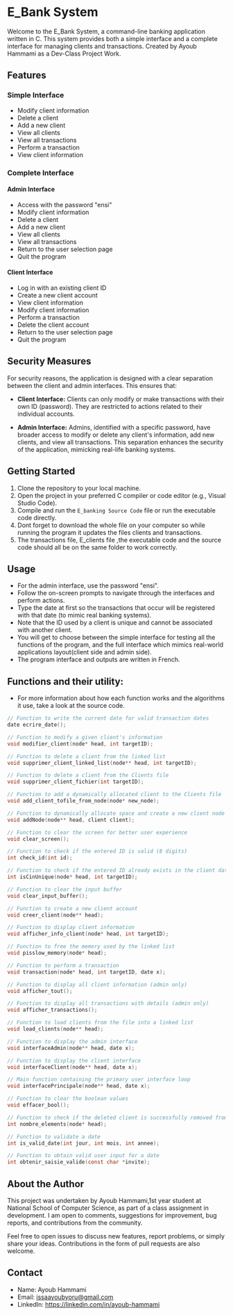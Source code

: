 
# E_Bank System

Welcome to the E_Bank System, a command-line banking application written in C. This system provides both a simple interface and a complete interface for managing clients and transactions. Created by Ayoub Hammami as a Dev-Class Project Work.

## Features

### Simple Interface

- Modify client information
- Delete a client
- Add a new client
- View all clients
- View all transactions
- Perform a transaction
- View client information

### Complete Interface

#### Admin Interface

- Access with the password "ensi"
- Modify client information
- Delete a client
- Add a new client
- View all clients
- View all transactions
- Return to the user selection page
- Quit the program

#### Client Interface

- Log in with an existing client ID
- Create a new client account
- View client information
- Modify client information
- Perform a transaction
- Delete the client account
- Return to the user selection page
- Quit the program

## Security Measures

For security reasons, the application is designed with a clear separation between the client and admin interfaces. This ensures that:

- **Client Interface:** Clients can only modify or make transactions with their own ID (password). They are restricted to actions related to their individual accounts.

- **Admin Interface:** Admins, identified with a specific password, have broader access to modify or delete any client's information, add new clients, and view all transactions. This separation enhances the security of the application, mimicking real-life banking systems.

## Getting Started

1. Clone the repository to your local machine.
2. Open the project in your preferred C compiler or code editor (e.g., Visual Studio Code).
3. Compile and run the `E_banking Source Code` file or run the executable code directly.
4. Dont forget to download the whole file on your computer so while running the program it updates the files clients and transactions.
5. The transactions file, E_clients file ,the executable code and the source code should all be on the same folder to work correctly.

## Usage

- For the admin interface, use the password "ensi".
- Follow the on-screen prompts to navigate through the interfaces and perform actions.
- Type the date at first so the transactions that occur will be registered with that date (to mimic real banking systems).
- Note that the ID used by a client is unique and cannot be associated with another client.
- You will get to choose between the simple interface for testing all the functions of the program, and the full interface which mimics real-world applications layout(client side and admin side).
- The program interface and outputs are written in French.

## Functions and their utility:
* For more information about how each function works and the algorithms it use, take a look at the source code.

```c
// Function to write the current date for valid transaction dates
date ecrire_date();

// Function to modify a given client's information
void modifier_client(node* head, int targetID);

// Function to delete a client from the linked list
void supprimer_client_linked_list(node** head, int targetID);

// Function to delete a client from the Clients file
void supprimer_client_fichier(int targetID);

// Function to add a dynamically allocated client to the Clients file
void add_client_tofile_from_node(node* new_node);

// Function to dynamically allocate space and create a new client node
void addNode(node** head, client client);

// Function to clear the screen for better user experience
void clear_screen();

// Function to check if the entered ID is valid (8 digits)
int check_id(int id);

// Function to check if the entered ID already exists in the client database
int isCinUnique(node* head, int targetID);

// Function to clear the input buffer
void clear_input_buffer();

// Function to create a new client account
void creer_client(node** head);

// Function to display client information
void afficher_info_client(node* head, int targetID);

// Function to free the memory used by the linked list
void pisslow_memory(node* head);

// Function to perform a transaction
void transaction(node* head, int targetID, date x);

// Function to display all client information (admin only)
void afficher_tout();

// Function to display all transactions with details (admin only)
void afficher_transactions();

// Function to load clients from the file into a linked list
void load_clients(node** head);

// Function to display the admin interface
void interfaceAdmin(node** head, date x);

// Function to display the client interface
void interfaceClient(node** head, date x);

// Main function containing the primary user interface loop
void interfacePrincipale(node** head, date x);

// Function to clear the boolean values
void effacer_bool();

// Function to check if the deleted client is successfully removed from the linked list
int nombre_elements(node* head);

// Function to validate a date
int is_valid_date(int jour, int mois, int annee);

// Function to obtain valid user input for a date
int obtenir_saisie_valide(const char *invite);
``` 


## About the Author

This project was undertaken by Ayoub Hammami,1st year student at National School of Computer Science, as part of a class assignment in development. I am open to comments, suggestions for improvement, bug reports, and contributions from the community.

Feel free to open issues to discuss new features, report problems, or simply share your ideas. Contributions in the form of pull requests are also welcome.

## Contact

- Name: Ayoub Hammami
- Email: issaayoubyoru@gmail.com
- LinkedIn: https://linkedin.com/in/ayoub-hammami
